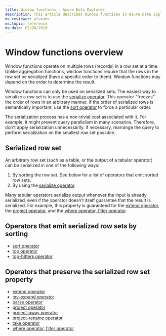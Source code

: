 ```yaml
---
title: Window functions - Azure Data Explorer
description: This article describes Window functions in Azure Data Explorer.
ms.reviewer: alexans
ms.topic: reference
ms.date: 02/20/2019
---
```

# Window functions overview

Window functions operate on multiple rows (records) in a row set at a time. Unlike aggregation functions, window functions require that the rows in the row set be serialized (have a specific order to them). Window functions may depend on the order to determine the result.

Window functions can only be used on serialized sets. The easiest way to serialize a row set is to use the [serialize operator](./serializeoperator.md). This operator "freezes" the order of rows in an arbitrary manner. If the order of serialized rows is semantically important, use the [sort operator](./sort-operator.md) to force a particular order.

The serialization process has a non-trivial cost associated with it. For example, it might prevent query parallelism in many scenarios. Therefore, don't apply serialization unnecessarily. If necessary, rearrange the query to perform serialization on the smallest row set possible.

## Serialized row set

An arbitrary row set (such as a table, or the output of a tabular operator) can
be serialized in one of the following ways:

1. By sorting the row set. See below for a list of operators that emit sorted
   row sets.
2. By using the [serialize operator](./serializeoperator.md).

Many tabular operators serialize output whenever the input is already serialized, even if the operator doesn't itself guarantee that the result is serialized. For example, this property is guaranteed for the [extend operator](./extendoperator.md), the [project operator](./projectoperator.md), and the [where operator, filter operator](./whereoperator.md).

## Operators that emit serialized row sets by sorting

* [sort operator](./sort-operator.md)
* [top operator](./topoperator.md)
* [top-hitters operator](./tophittersoperator.md)

## Operators that preserve the serialized row set property

* [extend operator](./extendoperator.md)
* [mv-expand operator](./mvexpandoperator.md)
* [parse operator](./parseoperator.md)
* [project operator](./projectoperator.md)
* [project-away operator](./projectawayoperator.md)
* [project-rename operator](./projectrenameoperator.md)
* [take operator](./takeoperator.md)
* [where operator, filter operator](./whereoperator.md)

